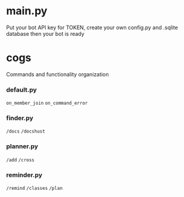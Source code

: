 # main.py
Put your bot API key for TOKEN, create your own config.py and .sqlite database then your bot is ready
# cogs
Commands and functionality organization
### default.py
`on_member_join`
`on_command_error`
### finder.py
`/docs`
`/docshust`
### planner.py
`/add`
`/cross`
### reminder.py
`/remind`
`/classes`
`/plan`
